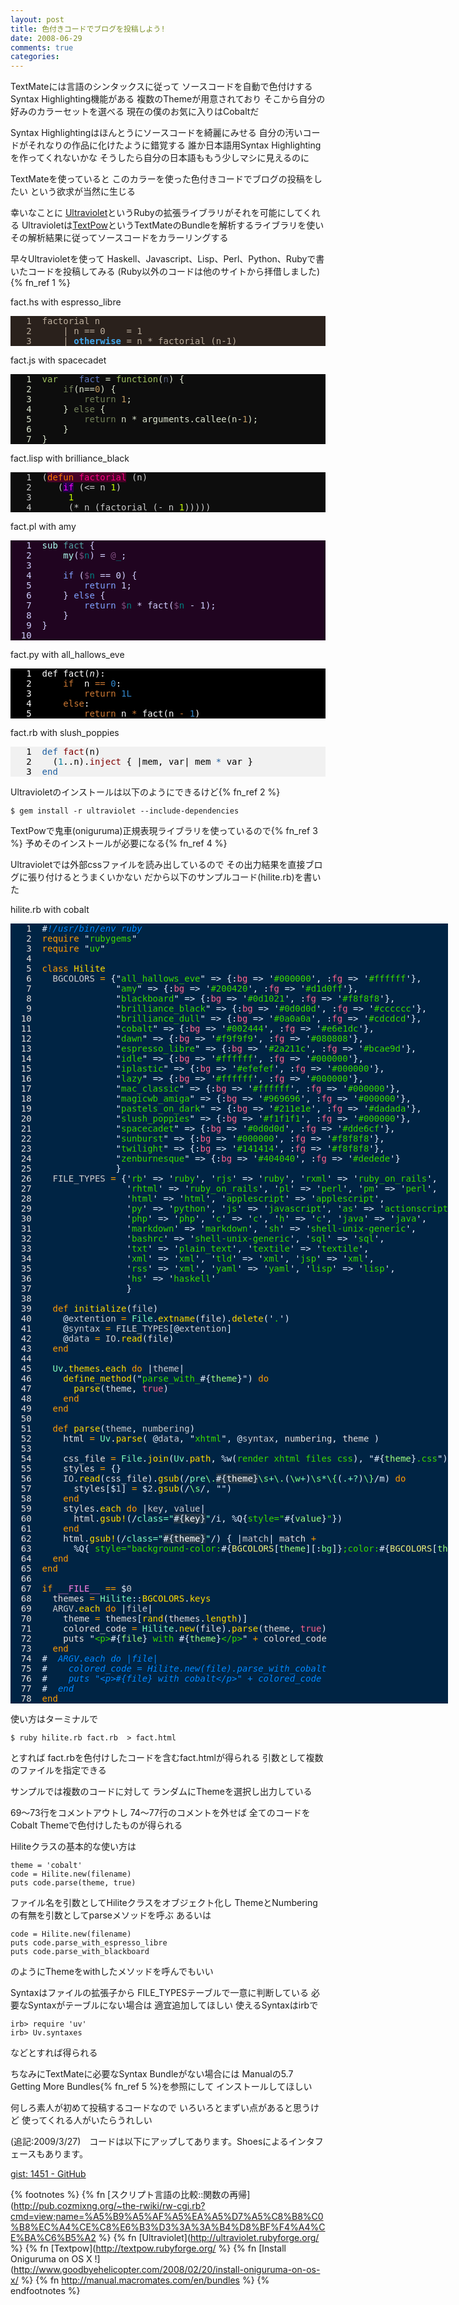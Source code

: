 ```yaml
---
layout: post
title: 色付きコードでブログを投稿しよう!
date: 2008-06-29
comments: true
categories:
---
```



TextMateには言語のシンタックスに従って
ソースコードを自動で色付けするSyntax Highlighting機能がある
複数のThemeが用意されており
そこから自分の好みのカラーセットを選べる
現在の僕のお気に入りはCobaltだ

Syntax Highlightingはほんとうにソースコードを綺麗にみせる
自分の汚いコードがそれなりの作品に化けたように錯覚する
誰か日本語用Syntax Highlightingを作ってくれないかな
そうしたら自分の日本語ももう少しマシに見えるのに

TextMateを使っていると
このカラーを使った色付きコードでブログの投稿をしたい
という欲求が当然に生じる

幸いなことに
[Ultraviolet](http://ultraviolet.rubyforge.org/)というRubyの拡張ライブラリがそれを可能にしてくれる
Ultravioletは[TextPow](http://textpow.rubyforge.org/)というTextMateのBundleを解析するライブラリを使い
その解析結果に従ってソースコードをカラーリングする

早々Ultravioletを使って
Haskell、Javascript、Lisp、Perl、Python、Rubyで書いたコードを投稿してみる
(Ruby以外のコードは他のサイトから拝借しました){% fn_ref 1 %}

<p>fact.hs with espresso_libre</p><pre class="espresso_libre" style="background-color:#2a211c;color:#bcae9d"><span class="line-numbers">   1 </span> factorial n
<span class="line-numbers">   2 </span>     | n == 0    = 1
<span class="line-numbers">   3 </span>     | <span style="font-weight:bold;color:#43A8ED;">otherwise</span> = n * factorial (n-1)
</pre>
<p>fact.js with spacecadet</p><pre class="spacecadet" style="background-color:#0d0d0d;color:#dde6cf"><span class="line-numbers">   1 </span> <span style="color:#9EBF60;">var</span>	<span style="color:#6078BF;">fact</span> = <span style="color:#9EBF60;">function</span>(<span style="color:#596380;">n</span>) {
<span class="line-numbers">   2 </span> 	<span style="color:#728059;">if</span>(n==<span style="color:#BF9960;">0</span>) {
<span class="line-numbers">   3 </span> 		<span style="color:#728059;">return</span> <span style="color:#BF9960;">1</span>;
<span class="line-numbers">   4 </span> 	} <span style="color:#728059;">else</span> {
<span class="line-numbers">   5 </span> 		<span style="color:#728059;">return</span> n * arguments.<span style="">callee</span>(n-<span style="color:#BF9960;">1</span>);
<span class="line-numbers">   6 </span> 	}
<span class="line-numbers">   7 </span> }
</pre>
<p>fact.lisp with brilliance_black</p><pre class="brilliance_black" style="background-color:#0d0d0d;color:#cccccc"><span class="line-numbers">   1 </span> (<span style="background-color:#480227;color:#800043;"><span style="color:#FF7900;">defun</span> <span style="color:#FF0086;">factorial</span></span> (n)
<span class="line-numbers">   2 </span>    (<span style="background-color:#230248;color:#F800FF;">if</span> (&lt;= n <span style="color:#C6FF00;">1</span>)
<span class="line-numbers">   3 </span>      <span style="color:#C6FF00;">1</span>
<span class="line-numbers">   4 </span>      (* n (factorial (- n <span style="color:#C6FF00;">1</span>)))))
</pre>
<p>fact.pl with amy</p><pre class="amy" style="background-color:#200420;color:#d1d0ff"><span class="line-numbers">   1 </span> <span style="color:#B0FFF0;">sub</span> <span style="color:#50A0A0;">fact</span> {
<span class="line-numbers">   2 </span> 	<span style="color:#B0FFF0;">my</span>(<span style="color:#008080;"><span style="color:#805080;">$</span>n</span>) = <span style="color:#008080;"><span style="color:#805080;">@</span>_</span>;
<span class="line-numbers">   3 </span> 	
<span class="line-numbers">   4 </span> 	<span style="color:#80A0FF;">if</span> (<span style="color:#008080;"><span style="color:#805080;">$</span>n</span> == 0) {
<span class="line-numbers">   5 </span> 		<span style="color:#80A0FF;">return</span> 1;
<span class="line-numbers">   6 </span> 	} <span style="color:#80A0FF;">else</span> {
<span class="line-numbers">   7 </span> 		<span style="color:#80A0FF;">return</span> <span style="color:#008080;"><span style="color:#805080;">$</span>n</span> * fact(<span style="color:#008080;"><span style="color:#805080;">$</span>n</span> - 1);
<span class="line-numbers">   8 </span> 	}
<span class="line-numbers">   9 </span> }
<span class="line-numbers">  10 </span> 
</pre>
<p>fact.py with all_hallows_eve</p><pre class="all_hallows_eve" style="background-color:#000000;color:#ffffff"><span class="line-numbers">   1 </span> <span style="background-color:#000000;color:#FFFFFF;"><span style="background-color:#000000;color:#FFFFFF;">def</span> <span style="">fact</span><span style="background-color:#000000;color:#FFFFFF;">(</span><span style="background-color:#000000;color:#FFFFFF;"><span style="font-style:italic;">n</span></span><span style="background-color:#000000;color:#FFFFFF;">)</span><span style="background-color:#000000;color:#FFFFFF;">:</span></span>
<span class="line-numbers">   2 </span> 	<span style="color:#CC7833;">if</span>	n <span style="color:#CC7833;">==</span> <span style="color:#3387CC;">0</span>:
<span class="line-numbers">   3 </span> 		<span style="color:#CC7833;">return</span> <span style="color:#3387CC;">1L</span>
<span class="line-numbers">   4 </span> 	<span style="color:#CC7833;">else</span>:
<span class="line-numbers">   5 </span> 		<span style="color:#CC7833;">return</span> n <span style="color:#CC7833;">*</span> <span style="background-color:#000000;color:#FFFFFF;">fact<span style="background-color:#000000;color:#FFFFFF;">(</span><span style="background-color:#000000;color:#FFFFFF;">n <span style="color:#CC7833;">-</span> <span style="color:#3387CC;">1</span></span><span style="background-color:#000000;color:#FFFFFF;">)</span></span>
</pre>
<p>fact.rb with slush_poppies</p><pre class="slush_poppies" style="background-color:#f1f1f1;color:#000000"><span class="line-numbers">   1 </span> <span style="color:#2060A0;">def</span> <span style="color:#800000;">fact</span>(<span style="">n</span>)
<span class="line-numbers">   2 </span>   (<span style="color:#0080A0;">1</span>..n).<span style="color:#800000;">inject</span> { |<span style="">mem</span>, <span style="">var</span>| mem <span style="color:#2060A0;">*</span> var }
<span class="line-numbers">   3 </span> <span style="color:#2060A0;">end</span>
</pre>

Ultravioletのインストールは以下のようにできるけど{% fn_ref 2 %}

    $ gem install -r ultraviolet --include-dependencies

TextPowで鬼車(oniguruma)正規表現ライブラリを使っているので{% fn_ref 3 %}
予めそのインストールが必要になる{% fn_ref 4 %}

Ultravioletでは外部cssファイルを読み出しているので
その出力結果を直接ブログに張り付けるとうまくいかない
だから以下のサンプルコード(hilite.rb)を書いた

<p>hilite.rb with cobalt</p><pre class="cobalt" style="width:700px;background-color:#002444;color:#e6e1dc"><span class="line-numbers">   1 </span> <span style="color:#0088FF;font-style:italic;"><span style="color:#E1EFFF;">#</span>!/usr/bin/env ruby</span>
<span class="line-numbers">   2 </span> <span style="color:#FF9D00;">require</span> <span style="color:#3AD900;"><span style="color:#E1EFFF;">&quot;</span>rubygems<span style="color:#E1EFFF;">&quot;</span></span>
<span class="line-numbers">   3 </span> <span style="color:#FF9D00;">require</span> <span style="color:#3AD900;"><span style="color:#E1EFFF;">&quot;</span>uv<span style="color:#E1EFFF;">&quot;</span></span>
<span class="line-numbers">   4 </span> 
<span class="line-numbers">   5 </span> <span style="color:#FF9D00;">class</span> <span style="color:#FFDD00;">Hilite</span>
<span class="line-numbers">   6 </span>   <span style="color:#CCCCCC;">BGCOLORS</span> <span style="color:#FF9D00;">=</span> <span style="color:#E1EFFF;">{</span><span style="color:#3AD900;"><span style="color:#E1EFFF;">&quot;</span>all_hallows_eve<span style="color:#E1EFFF;">&quot;</span></span> <span style="color:#E1EFFF;">=&gt;</span> <span style="color:#E1EFFF;">{</span><span style="color:#FF628C;"><span style="color:#E1EFFF;">:</span>bg</span> <span style="color:#E1EFFF;">=&gt;</span> <span style="color:#3AD900;"><span style="color:#E1EFFF;">'</span>#000000<span style="color:#E1EFFF;">'</span></span><span style="color:#E1EFFF;">,</span> <span style="color:#FF628C;"><span style="color:#E1EFFF;">:</span>fg</span> <span style="color:#E1EFFF;">=&gt;</span> <span style="color:#3AD900;"><span style="color:#E1EFFF;">'</span>#ffffff<span style="color:#E1EFFF;">'</span></span><span style="color:#E1EFFF;">}</span><span style="color:#E1EFFF;">,</span>
<span class="line-numbers">   7 </span>               <span style="color:#3AD900;"><span style="color:#E1EFFF;">&quot;</span>amy<span style="color:#E1EFFF;">&quot;</span></span> <span style="color:#E1EFFF;">=&gt;</span> <span style="color:#E1EFFF;">{</span><span style="color:#FF628C;"><span style="color:#E1EFFF;">:</span>bg</span> <span style="color:#E1EFFF;">=&gt;</span> <span style="color:#3AD900;"><span style="color:#E1EFFF;">'</span>#200420<span style="color:#E1EFFF;">'</span></span><span style="color:#E1EFFF;">,</span> <span style="color:#FF628C;"><span style="color:#E1EFFF;">:</span>fg</span> <span style="color:#E1EFFF;">=&gt;</span> <span style="color:#3AD900;"><span style="color:#E1EFFF;">'</span>#d1d0ff<span style="color:#E1EFFF;">'</span></span><span style="color:#E1EFFF;">}</span><span style="color:#E1EFFF;">,</span>
<span class="line-numbers">   8 </span>               <span style="color:#3AD900;"><span style="color:#E1EFFF;">&quot;</span>blackboard<span style="color:#E1EFFF;">&quot;</span></span> <span style="color:#E1EFFF;">=&gt;</span> <span style="color:#E1EFFF;">{</span><span style="color:#FF628C;"><span style="color:#E1EFFF;">:</span>bg</span> <span style="color:#E1EFFF;">=&gt;</span> <span style="color:#3AD900;"><span style="color:#E1EFFF;">'</span>#0d1021<span style="color:#E1EFFF;">'</span></span><span style="color:#E1EFFF;">,</span> <span style="color:#FF628C;"><span style="color:#E1EFFF;">:</span>fg</span> <span style="color:#E1EFFF;">=&gt;</span> <span style="color:#3AD900;"><span style="color:#E1EFFF;">'</span>#f8f8f8<span style="color:#E1EFFF;">'</span></span><span style="color:#E1EFFF;">}</span><span style="color:#E1EFFF;">,</span>
<span class="line-numbers">   9 </span>               <span style="color:#3AD900;"><span style="color:#E1EFFF;">&quot;</span>brilliance_black<span style="color:#E1EFFF;">&quot;</span></span> <span style="color:#E1EFFF;">=&gt;</span> <span style="color:#E1EFFF;">{</span><span style="color:#FF628C;"><span style="color:#E1EFFF;">:</span>bg</span> <span style="color:#E1EFFF;">=&gt;</span> <span style="color:#3AD900;"><span style="color:#E1EFFF;">'</span>#0d0d0d<span style="color:#E1EFFF;">'</span></span><span style="color:#E1EFFF;">,</span> <span style="color:#FF628C;"><span style="color:#E1EFFF;">:</span>fg</span> <span style="color:#E1EFFF;">=&gt;</span> <span style="color:#3AD900;"><span style="color:#E1EFFF;">'</span>#cccccc<span style="color:#E1EFFF;">'</span></span><span style="color:#E1EFFF;">}</span><span style="color:#E1EFFF;">,</span>
<span class="line-numbers">  10 </span>               <span style="color:#3AD900;"><span style="color:#E1EFFF;">&quot;</span>brilliance_dull<span style="color:#E1EFFF;">&quot;</span></span> <span style="color:#E1EFFF;">=&gt;</span> <span style="color:#E1EFFF;">{</span><span style="color:#FF628C;"><span style="color:#E1EFFF;">:</span>bg</span> <span style="color:#E1EFFF;">=&gt;</span> <span style="color:#3AD900;"><span style="color:#E1EFFF;">'</span>#0a0a0a<span style="color:#E1EFFF;">'</span></span><span style="color:#E1EFFF;">,</span> <span style="color:#FF628C;"><span style="color:#E1EFFF;">:</span>fg</span> <span style="color:#E1EFFF;">=&gt;</span> <span style="color:#3AD900;"><span style="color:#E1EFFF;">'</span>#cdcdcd<span style="color:#E1EFFF;">'</span></span><span style="color:#E1EFFF;">}</span><span style="color:#E1EFFF;">,</span>
<span class="line-numbers">  11 </span>               <span style="color:#3AD900;"><span style="color:#E1EFFF;">&quot;</span>cobalt<span style="color:#E1EFFF;">&quot;</span></span> <span style="color:#E1EFFF;">=&gt;</span> <span style="color:#E1EFFF;">{</span><span style="color:#FF628C;"><span style="color:#E1EFFF;">:</span>bg</span> <span style="color:#E1EFFF;">=&gt;</span> <span style="color:#3AD900;"><span style="color:#E1EFFF;">'</span>#002444<span style="color:#E1EFFF;">'</span></span><span style="color:#E1EFFF;">,</span> <span style="color:#FF628C;"><span style="color:#E1EFFF;">:</span>fg</span> <span style="color:#E1EFFF;">=&gt;</span> <span style="color:#3AD900;"><span style="color:#E1EFFF;">'</span>#e6e1dc<span style="color:#E1EFFF;">'</span></span><span style="color:#E1EFFF;">}</span><span style="color:#E1EFFF;">,</span>
<span class="line-numbers">  12 </span>               <span style="color:#3AD900;"><span style="color:#E1EFFF;">&quot;</span>dawn<span style="color:#E1EFFF;">&quot;</span></span> <span style="color:#E1EFFF;">=&gt;</span> <span style="color:#E1EFFF;">{</span><span style="color:#FF628C;"><span style="color:#E1EFFF;">:</span>bg</span> <span style="color:#E1EFFF;">=&gt;</span> <span style="color:#3AD900;"><span style="color:#E1EFFF;">'</span>#f9f9f9<span style="color:#E1EFFF;">'</span></span><span style="color:#E1EFFF;">,</span> <span style="color:#FF628C;"><span style="color:#E1EFFF;">:</span>fg</span> <span style="color:#E1EFFF;">=&gt;</span> <span style="color:#3AD900;"><span style="color:#E1EFFF;">'</span>#080808<span style="color:#E1EFFF;">'</span></span><span style="color:#E1EFFF;">}</span><span style="color:#E1EFFF;">,</span>
<span class="line-numbers">  13 </span>               <span style="color:#3AD900;"><span style="color:#E1EFFF;">&quot;</span>espresso_libre<span style="color:#E1EFFF;">&quot;</span></span> <span style="color:#E1EFFF;">=&gt;</span> <span style="color:#E1EFFF;">{</span><span style="color:#FF628C;"><span style="color:#E1EFFF;">:</span>bg</span> <span style="color:#E1EFFF;">=&gt;</span> <span style="color:#3AD900;"><span style="color:#E1EFFF;">'</span>#2a211c<span style="color:#E1EFFF;">'</span></span><span style="color:#E1EFFF;">,</span> <span style="color:#FF628C;"><span style="color:#E1EFFF;">:</span>fg</span> <span style="color:#E1EFFF;">=&gt;</span> <span style="color:#3AD900;"><span style="color:#E1EFFF;">'</span>#bcae9d<span style="color:#E1EFFF;">'</span></span><span style="color:#E1EFFF;">}</span><span style="color:#E1EFFF;">,</span>
<span class="line-numbers">  14 </span>               <span style="color:#3AD900;"><span style="color:#E1EFFF;">&quot;</span>idle<span style="color:#E1EFFF;">&quot;</span></span> <span style="color:#E1EFFF;">=&gt;</span> <span style="color:#E1EFFF;">{</span><span style="color:#FF628C;"><span style="color:#E1EFFF;">:</span>bg</span> <span style="color:#E1EFFF;">=&gt;</span> <span style="color:#3AD900;"><span style="color:#E1EFFF;">'</span>#ffffff<span style="color:#E1EFFF;">'</span></span><span style="color:#E1EFFF;">,</span> <span style="color:#FF628C;"><span style="color:#E1EFFF;">:</span>fg</span> <span style="color:#E1EFFF;">=&gt;</span> <span style="color:#3AD900;"><span style="color:#E1EFFF;">'</span>#000000<span style="color:#E1EFFF;">'</span></span><span style="color:#E1EFFF;">}</span><span style="color:#E1EFFF;">,</span>
<span class="line-numbers">  15 </span>               <span style="color:#3AD900;"><span style="color:#E1EFFF;">&quot;</span>iplastic<span style="color:#E1EFFF;">&quot;</span></span> <span style="color:#E1EFFF;">=&gt;</span> <span style="color:#E1EFFF;">{</span><span style="color:#FF628C;"><span style="color:#E1EFFF;">:</span>bg</span> <span style="color:#E1EFFF;">=&gt;</span> <span style="color:#3AD900;"><span style="color:#E1EFFF;">'</span>#efefef<span style="color:#E1EFFF;">'</span></span><span style="color:#E1EFFF;">,</span> <span style="color:#FF628C;"><span style="color:#E1EFFF;">:</span>fg</span> <span style="color:#E1EFFF;">=&gt;</span> <span style="color:#3AD900;"><span style="color:#E1EFFF;">'</span>#000000<span style="color:#E1EFFF;">'</span></span><span style="color:#E1EFFF;">}</span><span style="color:#E1EFFF;">,</span>
<span class="line-numbers">  16 </span>               <span style="color:#3AD900;"><span style="color:#E1EFFF;">&quot;</span>lazy<span style="color:#E1EFFF;">&quot;</span></span> <span style="color:#E1EFFF;">=&gt;</span> <span style="color:#E1EFFF;">{</span><span style="color:#FF628C;"><span style="color:#E1EFFF;">:</span>bg</span> <span style="color:#E1EFFF;">=&gt;</span> <span style="color:#3AD900;"><span style="color:#E1EFFF;">'</span>#ffffff<span style="color:#E1EFFF;">'</span></span><span style="color:#E1EFFF;">,</span> <span style="color:#FF628C;"><span style="color:#E1EFFF;">:</span>fg</span> <span style="color:#E1EFFF;">=&gt;</span> <span style="color:#3AD900;"><span style="color:#E1EFFF;">'</span>#000000<span style="color:#E1EFFF;">'</span></span><span style="color:#E1EFFF;">}</span><span style="color:#E1EFFF;">,</span>
<span class="line-numbers">  17 </span>               <span style="color:#3AD900;"><span style="color:#E1EFFF;">&quot;</span>mac_classic<span style="color:#E1EFFF;">&quot;</span></span> <span style="color:#E1EFFF;">=&gt;</span> <span style="color:#E1EFFF;">{</span><span style="color:#FF628C;"><span style="color:#E1EFFF;">:</span>bg</span> <span style="color:#E1EFFF;">=&gt;</span> <span style="color:#3AD900;"><span style="color:#E1EFFF;">'</span>#ffffff<span style="color:#E1EFFF;">'</span></span><span style="color:#E1EFFF;">,</span> <span style="color:#FF628C;"><span style="color:#E1EFFF;">:</span>fg</span> <span style="color:#E1EFFF;">=&gt;</span> <span style="color:#3AD900;"><span style="color:#E1EFFF;">'</span>#000000<span style="color:#E1EFFF;">'</span></span><span style="color:#E1EFFF;">}</span><span style="color:#E1EFFF;">,</span>
<span class="line-numbers">  18 </span>               <span style="color:#3AD900;"><span style="color:#E1EFFF;">&quot;</span>magicwb_amiga<span style="color:#E1EFFF;">&quot;</span></span> <span style="color:#E1EFFF;">=&gt;</span> <span style="color:#E1EFFF;">{</span><span style="color:#FF628C;"><span style="color:#E1EFFF;">:</span>bg</span> <span style="color:#E1EFFF;">=&gt;</span> <span style="color:#3AD900;"><span style="color:#E1EFFF;">'</span>#969696<span style="color:#E1EFFF;">'</span></span><span style="color:#E1EFFF;">,</span> <span style="color:#FF628C;"><span style="color:#E1EFFF;">:</span>fg</span> <span style="color:#E1EFFF;">=&gt;</span> <span style="color:#3AD900;"><span style="color:#E1EFFF;">'</span>#000000<span style="color:#E1EFFF;">'</span></span><span style="color:#E1EFFF;">}</span><span style="color:#E1EFFF;">,</span>
<span class="line-numbers">  19 </span>               <span style="color:#3AD900;"><span style="color:#E1EFFF;">&quot;</span>pastels_on_dark<span style="color:#E1EFFF;">&quot;</span></span> <span style="color:#E1EFFF;">=&gt;</span> <span style="color:#E1EFFF;">{</span><span style="color:#FF628C;"><span style="color:#E1EFFF;">:</span>bg</span> <span style="color:#E1EFFF;">=&gt;</span> <span style="color:#3AD900;"><span style="color:#E1EFFF;">'</span>#211e1e<span style="color:#E1EFFF;">'</span></span><span style="color:#E1EFFF;">,</span> <span style="color:#FF628C;"><span style="color:#E1EFFF;">:</span>fg</span> <span style="color:#E1EFFF;">=&gt;</span> <span style="color:#3AD900;"><span style="color:#E1EFFF;">'</span>#dadada<span style="color:#E1EFFF;">'</span></span><span style="color:#E1EFFF;">}</span><span style="color:#E1EFFF;">,</span>
<span class="line-numbers">  20 </span>               <span style="color:#3AD900;"><span style="color:#E1EFFF;">&quot;</span>slush_poppies<span style="color:#E1EFFF;">&quot;</span></span> <span style="color:#E1EFFF;">=&gt;</span> <span style="color:#E1EFFF;">{</span><span style="color:#FF628C;"><span style="color:#E1EFFF;">:</span>bg</span> <span style="color:#E1EFFF;">=&gt;</span> <span style="color:#3AD900;"><span style="color:#E1EFFF;">'</span>#f1f1f1<span style="color:#E1EFFF;">'</span></span><span style="color:#E1EFFF;">,</span> <span style="color:#FF628C;"><span style="color:#E1EFFF;">:</span>fg</span> <span style="color:#E1EFFF;">=&gt;</span> <span style="color:#3AD900;"><span style="color:#E1EFFF;">'</span>#000000<span style="color:#E1EFFF;">'</span></span><span style="color:#E1EFFF;">}</span><span style="color:#E1EFFF;">,</span>
<span class="line-numbers">  21 </span>               <span style="color:#3AD900;"><span style="color:#E1EFFF;">&quot;</span>spacecadet<span style="color:#E1EFFF;">&quot;</span></span> <span style="color:#E1EFFF;">=&gt;</span> <span style="color:#E1EFFF;">{</span><span style="color:#FF628C;"><span style="color:#E1EFFF;">:</span>bg</span> <span style="color:#E1EFFF;">=&gt;</span> <span style="color:#3AD900;"><span style="color:#E1EFFF;">'</span>#0d0d0d<span style="color:#E1EFFF;">'</span></span><span style="color:#E1EFFF;">,</span> <span style="color:#FF628C;"><span style="color:#E1EFFF;">:</span>fg</span> <span style="color:#E1EFFF;">=&gt;</span> <span style="color:#3AD900;"><span style="color:#E1EFFF;">'</span>#dde6cf<span style="color:#E1EFFF;">'</span></span><span style="color:#E1EFFF;">}</span><span style="color:#E1EFFF;">,</span>
<span class="line-numbers">  22 </span>               <span style="color:#3AD900;"><span style="color:#E1EFFF;">&quot;</span>sunburst<span style="color:#E1EFFF;">&quot;</span></span> <span style="color:#E1EFFF;">=&gt;</span> <span style="color:#E1EFFF;">{</span><span style="color:#FF628C;"><span style="color:#E1EFFF;">:</span>bg</span> <span style="color:#E1EFFF;">=&gt;</span> <span style="color:#3AD900;"><span style="color:#E1EFFF;">'</span>#000000<span style="color:#E1EFFF;">'</span></span><span style="color:#E1EFFF;">,</span> <span style="color:#FF628C;"><span style="color:#E1EFFF;">:</span>fg</span> <span style="color:#E1EFFF;">=&gt;</span> <span style="color:#3AD900;"><span style="color:#E1EFFF;">'</span>#f8f8f8<span style="color:#E1EFFF;">'</span></span><span style="color:#E1EFFF;">}</span><span style="color:#E1EFFF;">,</span>
<span class="line-numbers">  23 </span>               <span style="color:#3AD900;"><span style="color:#E1EFFF;">&quot;</span>twilight<span style="color:#E1EFFF;">&quot;</span></span> <span style="color:#E1EFFF;">=&gt;</span> <span style="color:#E1EFFF;">{</span><span style="color:#FF628C;"><span style="color:#E1EFFF;">:</span>bg</span> <span style="color:#E1EFFF;">=&gt;</span> <span style="color:#3AD900;"><span style="color:#E1EFFF;">'</span>#141414<span style="color:#E1EFFF;">'</span></span><span style="color:#E1EFFF;">,</span> <span style="color:#FF628C;"><span style="color:#E1EFFF;">:</span>fg</span> <span style="color:#E1EFFF;">=&gt;</span> <span style="color:#3AD900;"><span style="color:#E1EFFF;">'</span>#f8f8f8<span style="color:#E1EFFF;">'</span></span><span style="color:#E1EFFF;">}</span><span style="color:#E1EFFF;">,</span>
<span class="line-numbers">  24 </span>               <span style="color:#3AD900;"><span style="color:#E1EFFF;">&quot;</span>zenburnesque<span style="color:#E1EFFF;">&quot;</span></span> <span style="color:#E1EFFF;">=&gt;</span> <span style="color:#E1EFFF;">{</span><span style="color:#FF628C;"><span style="color:#E1EFFF;">:</span>bg</span> <span style="color:#E1EFFF;">=&gt;</span> <span style="color:#3AD900;"><span style="color:#E1EFFF;">'</span>#404040<span style="color:#E1EFFF;">'</span></span><span style="color:#E1EFFF;">,</span> <span style="color:#FF628C;"><span style="color:#E1EFFF;">:</span>fg</span> <span style="color:#E1EFFF;">=&gt;</span> <span style="color:#3AD900;"><span style="color:#E1EFFF;">'</span>#dedede<span style="color:#E1EFFF;">'</span></span><span style="color:#E1EFFF;">}</span>
<span class="line-numbers">  25 </span>               <span style="color:#E1EFFF;">}</span>
<span class="line-numbers">  26 </span>   <span style="color:#CCCCCC;">FILE_TYPES</span> <span style="color:#FF9D00;">=</span> <span style="color:#E1EFFF;">{</span><span style="color:#3AD900;"><span style="color:#E1EFFF;">'</span>rb<span style="color:#E1EFFF;">'</span></span> <span style="color:#E1EFFF;">=&gt;</span> <span style="color:#3AD900;"><span style="color:#E1EFFF;">'</span>ruby<span style="color:#E1EFFF;">'</span></span><span style="color:#E1EFFF;">,</span> <span style="color:#3AD900;"><span style="color:#E1EFFF;">'</span>rjs<span style="color:#E1EFFF;">'</span></span> <span style="color:#E1EFFF;">=&gt;</span> <span style="color:#3AD900;"><span style="color:#E1EFFF;">'</span>ruby<span style="color:#E1EFFF;">'</span></span><span style="color:#E1EFFF;">,</span> <span style="color:#3AD900;"><span style="color:#E1EFFF;">'</span>rxml<span style="color:#E1EFFF;">'</span></span> <span style="color:#E1EFFF;">=&gt;</span> <span style="color:#3AD900;"><span style="color:#E1EFFF;">'</span>ruby_on_rails<span style="color:#E1EFFF;">'</span></span><span style="color:#E1EFFF;">,</span>
<span class="line-numbers">  27 </span>                 <span style="color:#3AD900;"><span style="color:#E1EFFF;">'</span>rhtml<span style="color:#E1EFFF;">'</span></span> <span style="color:#E1EFFF;">=&gt;</span> <span style="color:#3AD900;"><span style="color:#E1EFFF;">'</span>ruby_on_rails<span style="color:#E1EFFF;">'</span></span><span style="color:#E1EFFF;">,</span> <span style="color:#3AD900;"><span style="color:#E1EFFF;">'</span>pl<span style="color:#E1EFFF;">'</span></span> <span style="color:#E1EFFF;">=&gt;</span> <span style="color:#3AD900;"><span style="color:#E1EFFF;">'</span>perl<span style="color:#E1EFFF;">'</span></span><span style="color:#E1EFFF;">,</span> <span style="color:#3AD900;"><span style="color:#E1EFFF;">'</span>pm<span style="color:#E1EFFF;">'</span></span> <span style="color:#E1EFFF;">=&gt;</span> <span style="color:#3AD900;"><span style="color:#E1EFFF;">'</span>perl<span style="color:#E1EFFF;">'</span></span><span style="color:#E1EFFF;">,</span>
<span class="line-numbers">  28 </span>                 <span style="color:#3AD900;"><span style="color:#E1EFFF;">'</span>html<span style="color:#E1EFFF;">'</span></span> <span style="color:#E1EFFF;">=&gt;</span> <span style="color:#3AD900;"><span style="color:#E1EFFF;">'</span>html<span style="color:#E1EFFF;">'</span></span><span style="color:#E1EFFF;">,</span> <span style="color:#3AD900;"><span style="color:#E1EFFF;">'</span>applescript<span style="color:#E1EFFF;">'</span></span> <span style="color:#E1EFFF;">=&gt;</span> <span style="color:#3AD900;"><span style="color:#E1EFFF;">'</span>applescript<span style="color:#E1EFFF;">'</span></span><span style="color:#E1EFFF;">,</span>
<span class="line-numbers">  29 </span>                 <span style="color:#3AD900;"><span style="color:#E1EFFF;">'</span>py<span style="color:#E1EFFF;">'</span></span> <span style="color:#E1EFFF;">=&gt;</span> <span style="color:#3AD900;"><span style="color:#E1EFFF;">'</span>python<span style="color:#E1EFFF;">'</span></span><span style="color:#E1EFFF;">,</span> <span style="color:#3AD900;"><span style="color:#E1EFFF;">'</span>js<span style="color:#E1EFFF;">'</span></span> <span style="color:#E1EFFF;">=&gt;</span> <span style="color:#3AD900;"><span style="color:#E1EFFF;">'</span>javascript<span style="color:#E1EFFF;">'</span></span><span style="color:#E1EFFF;">,</span> <span style="color:#3AD900;"><span style="color:#E1EFFF;">'</span>as<span style="color:#E1EFFF;">'</span></span> <span style="color:#E1EFFF;">=&gt;</span> <span style="color:#3AD900;"><span style="color:#E1EFFF;">'</span>actionscript<span style="color:#E1EFFF;">'</span></span><span style="color:#E1EFFF;">,</span>
<span class="line-numbers">  30 </span>                 <span style="color:#3AD900;"><span style="color:#E1EFFF;">'</span>php<span style="color:#E1EFFF;">'</span></span> <span style="color:#E1EFFF;">=&gt;</span> <span style="color:#3AD900;"><span style="color:#E1EFFF;">'</span>php<span style="color:#E1EFFF;">'</span></span><span style="color:#E1EFFF;">,</span> <span style="color:#3AD900;"><span style="color:#E1EFFF;">'</span>c<span style="color:#E1EFFF;">'</span></span> <span style="color:#E1EFFF;">=&gt;</span> <span style="color:#3AD900;"><span style="color:#E1EFFF;">'</span>c<span style="color:#E1EFFF;">'</span></span><span style="color:#E1EFFF;">,</span> <span style="color:#3AD900;"><span style="color:#E1EFFF;">'</span>h<span style="color:#E1EFFF;">'</span></span> <span style="color:#E1EFFF;">=&gt;</span> <span style="color:#3AD900;"><span style="color:#E1EFFF;">'</span>c<span style="color:#E1EFFF;">'</span></span><span style="color:#E1EFFF;">,</span> <span style="color:#3AD900;"><span style="color:#E1EFFF;">'</span>java<span style="color:#E1EFFF;">'</span></span> <span style="color:#E1EFFF;">=&gt;</span> <span style="color:#3AD900;"><span style="color:#E1EFFF;">'</span>java<span style="color:#E1EFFF;">'</span></span><span style="color:#E1EFFF;">,</span>
<span class="line-numbers">  31 </span>                 <span style="color:#3AD900;"><span style="color:#E1EFFF;">'</span>markdown<span style="color:#E1EFFF;">'</span></span> <span style="color:#E1EFFF;">=&gt;</span> <span style="color:#3AD900;"><span style="color:#E1EFFF;">'</span>markdown<span style="color:#E1EFFF;">'</span></span><span style="color:#E1EFFF;">,</span> <span style="color:#3AD900;"><span style="color:#E1EFFF;">'</span>sh<span style="color:#E1EFFF;">'</span></span> <span style="color:#E1EFFF;">=&gt;</span> <span style="color:#3AD900;"><span style="color:#E1EFFF;">'</span>shell-unix-generic<span style="color:#E1EFFF;">'</span></span><span style="color:#E1EFFF;">,</span>
<span class="line-numbers">  32 </span>                 <span style="color:#3AD900;"><span style="color:#E1EFFF;">'</span>bashrc<span style="color:#E1EFFF;">'</span></span> <span style="color:#E1EFFF;">=&gt;</span> <span style="color:#3AD900;"><span style="color:#E1EFFF;">'</span>shell-unix-generic<span style="color:#E1EFFF;">'</span></span><span style="color:#E1EFFF;">,</span> <span style="color:#3AD900;"><span style="color:#E1EFFF;">'</span>sql<span style="color:#E1EFFF;">'</span></span> <span style="color:#E1EFFF;">=&gt;</span> <span style="color:#3AD900;"><span style="color:#E1EFFF;">'</span>sql<span style="color:#E1EFFF;">'</span></span><span style="color:#E1EFFF;">,</span>
<span class="line-numbers">  33 </span>                 <span style="color:#3AD900;"><span style="color:#E1EFFF;">'</span>txt<span style="color:#E1EFFF;">'</span></span> <span style="color:#E1EFFF;">=&gt;</span> <span style="color:#3AD900;"><span style="color:#E1EFFF;">'</span>plain_text<span style="color:#E1EFFF;">'</span></span><span style="color:#E1EFFF;">,</span> <span style="color:#3AD900;"><span style="color:#E1EFFF;">'</span>textile<span style="color:#E1EFFF;">'</span></span> <span style="color:#E1EFFF;">=&gt;</span> <span style="color:#3AD900;"><span style="color:#E1EFFF;">'</span>textile<span style="color:#E1EFFF;">'</span></span><span style="color:#E1EFFF;">,</span>
<span class="line-numbers">  34 </span>                 <span style="color:#3AD900;"><span style="color:#E1EFFF;">'</span>xml<span style="color:#E1EFFF;">'</span></span> <span style="color:#E1EFFF;">=&gt;</span> <span style="color:#3AD900;"><span style="color:#E1EFFF;">'</span>xml<span style="color:#E1EFFF;">'</span></span><span style="color:#E1EFFF;">,</span> <span style="color:#3AD900;"><span style="color:#E1EFFF;">'</span>tld<span style="color:#E1EFFF;">'</span></span> <span style="color:#E1EFFF;">=&gt;</span> <span style="color:#3AD900;"><span style="color:#E1EFFF;">'</span>xml<span style="color:#E1EFFF;">'</span></span><span style="color:#E1EFFF;">,</span> <span style="color:#3AD900;"><span style="color:#E1EFFF;">'</span>jsp<span style="color:#E1EFFF;">'</span></span> <span style="color:#E1EFFF;">=&gt;</span> <span style="color:#3AD900;"><span style="color:#E1EFFF;">'</span>xml<span style="color:#E1EFFF;">'</span></span><span style="color:#E1EFFF;">,</span>
<span class="line-numbers">  35 </span>                 <span style="color:#3AD900;"><span style="color:#E1EFFF;">'</span>rss<span style="color:#E1EFFF;">'</span></span> <span style="color:#E1EFFF;">=&gt;</span> <span style="color:#3AD900;"><span style="color:#E1EFFF;">'</span>xml<span style="color:#E1EFFF;">'</span></span><span style="color:#E1EFFF;">,</span> <span style="color:#3AD900;"><span style="color:#E1EFFF;">'</span>yaml<span style="color:#E1EFFF;">'</span></span> <span style="color:#E1EFFF;">=&gt;</span> <span style="color:#3AD900;"><span style="color:#E1EFFF;">'</span>yaml<span style="color:#E1EFFF;">'</span></span><span style="color:#E1EFFF;">,</span> <span style="color:#3AD900;"><span style="color:#E1EFFF;">'</span>lisp<span style="color:#E1EFFF;">'</span></span> <span style="color:#E1EFFF;">=&gt;</span> <span style="color:#3AD900;"><span style="color:#E1EFFF;">'</span>lisp<span style="color:#E1EFFF;">'</span></span><span style="color:#E1EFFF;">,</span>
<span class="line-numbers">  36 </span>                 <span style="color:#3AD900;"><span style="color:#E1EFFF;">'</span>hs<span style="color:#E1EFFF;">'</span></span> <span style="color:#E1EFFF;">=&gt;</span> <span style="color:#3AD900;"><span style="color:#E1EFFF;">'</span>haskell<span style="color:#E1EFFF;">'</span></span>
<span class="line-numbers">  37 </span>                 <span style="color:#E1EFFF;">}</span>
<span class="line-numbers">  38 </span>                 
<span class="line-numbers">  39 </span>   <span style="color:#FF9D00;">def</span> <span style="color:#FFDD00;">initialize</span><span style="color:#E1EFFF;">(</span><span style="color:#CCCCCC;">file</span><span style="color:#E1EFFF;">)</span>
<span class="line-numbers">  40 </span>     <span style="color:#CCCCCC;"><span style="color:#E1EFFF;">@</span>extention</span> <span style="color:#FF9D00;">=</span> <span style="color:#80FFBB;">File</span><span style="color:#FFEE80;"><span style="color:#E1EFFF;">.</span><span style="color:#FFDD00;">extname</span></span><span style="color:#E1EFFF;">(</span>file<span style="color:#E1EFFF;">)</span><span style="color:#FFEE80;"><span style="color:#E1EFFF;">.</span><span style="color:#FFDD00;">delete</span></span><span style="color:#E1EFFF;">(</span><span style="color:#3AD900;"><span style="color:#E1EFFF;">'</span>.<span style="color:#E1EFFF;">'</span></span><span style="color:#E1EFFF;">)</span>
<span class="line-numbers">  41 </span>     <span style="color:#CCCCCC;"><span style="color:#E1EFFF;">@</span>syntax</span> <span style="color:#FF9D00;">=</span> <span style="color:#CCCCCC;">FILE_TYPES</span><span style="color:#E1EFFF;">[</span><span style="color:#CCCCCC;"><span style="color:#E1EFFF;">@</span>extention</span><span style="color:#E1EFFF;">]</span>
<span class="line-numbers">  42 </span>     <span style="color:#CCCCCC;"><span style="color:#E1EFFF;">@</span>data</span> <span style="color:#FF9D00;">=</span> <span style="color:#CCCCCC;">IO</span><span style="color:#FFEE80;"><span style="color:#E1EFFF;">.</span><span style="color:#FFDD00;">read</span></span><span style="color:#E1EFFF;">(</span>file<span style="color:#E1EFFF;">)</span>
<span class="line-numbers">  43 </span>   <span style="color:#FF9D00;">end</span>
<span class="line-numbers">  44 </span> 
<span class="line-numbers">  45 </span>   <span style="color:#80FFBB;">Uv</span><span style="color:#FFEE80;"><span style="color:#E1EFFF;">.</span><span style="color:#FFDD00;">themes</span></span><span style="color:#FFEE80;"><span style="color:#E1EFFF;">.</span><span style="color:#FFDD00;">each</span></span> <span style="color:#FF9D00;">do </span><span style="color:#E1EFFF;">|</span><span style="color:#CCCCCC;">theme</span><span style="color:#E1EFFF;">|</span>
<span class="line-numbers">  46 </span>     <span style="color:#FFEE80;"><span style="color:#FFDD00;">define_method</span></span><span style="color:#E1EFFF;">(</span><span style="color:#3AD900;"><span style="color:#E1EFFF;">&quot;</span>parse_with_<span style="color:#9EFF80;"><span style="color:#E1EFFF;">#{</span>theme<span style="color:#E1EFFF;">}</span></span><span style="color:#E1EFFF;">&quot;</span></span><span style="color:#E1EFFF;">)</span> <span style="color:#FF9D00;">do</span>
<span class="line-numbers">  47 </span>       <span style="color:#FFEE80;"><span style="color:#FFDD00;">parse</span></span><span style="color:#E1EFFF;">(</span>theme<span style="color:#E1EFFF;">,</span> <span style="color:#FF628C;">true</span><span style="color:#E1EFFF;">)</span>
<span class="line-numbers">  48 </span>     <span style="color:#FF9D00;">end</span>
<span class="line-numbers">  49 </span>   <span style="color:#FF9D00;">end</span>
<span class="line-numbers">  50 </span>   
<span class="line-numbers">  51 </span>   <span style="color:#FF9D00;">def</span> <span style="color:#FFDD00;">parse</span><span style="color:#E1EFFF;">(</span><span style="color:#CCCCCC;">theme<span style="color:#E1EFFF;">,</span> numbering</span><span style="color:#E1EFFF;">)</span>
<span class="line-numbers">  52 </span>     html <span style="color:#FF9D00;">=</span> <span style="color:#80FFBB;">Uv</span><span style="color:#FFEE80;"><span style="color:#E1EFFF;">.</span><span style="color:#FFDD00;">parse</span></span><span style="color:#E1EFFF;">(</span> <span style="color:#CCCCCC;"><span style="color:#E1EFFF;">@</span>data</span><span style="color:#E1EFFF;">,</span> <span style="color:#3AD900;"><span style="color:#E1EFFF;">&quot;</span>xhtml<span style="color:#E1EFFF;">&quot;</span></span><span style="color:#E1EFFF;">,</span> <span style="color:#CCCCCC;"><span style="color:#E1EFFF;">@</span>syntax</span><span style="color:#E1EFFF;">,</span> numbering<span style="color:#E1EFFF;">,</span> theme <span style="color:#E1EFFF;">)</span>
<span class="line-numbers">  53 </span> 
<span class="line-numbers">  54 </span>     css_file <span style="color:#FF9D00;">=</span> <span style="color:#80FFBB;">File</span><span style="color:#FFEE80;"><span style="color:#E1EFFF;">.</span><span style="color:#FFDD00;">join</span></span><span style="color:#E1EFFF;">(</span><span style="color:#80FFBB;">Uv</span><span style="color:#FFEE80;"><span style="color:#E1EFFF;">.</span><span style="color:#FFDD00;">path</span></span><span style="color:#E1EFFF;">,</span> <span style="color:#3AD900;"><span style="color:#E1EFFF;">%w(</span>render xhtml files css<span style="color:#E1EFFF;">)</span></span><span style="color:#E1EFFF;">,</span> <span style="color:#3AD900;"><span style="color:#E1EFFF;">&quot;</span><span style="color:#9EFF80;"><span style="color:#E1EFFF;">#{</span>theme<span style="color:#E1EFFF;">}</span></span>.css<span style="color:#E1EFFF;">&quot;</span></span><span style="color:#E1EFFF;">)</span>
<span class="line-numbers">  55 </span>     styles <span style="color:#FF9D00;">=</span> <span style="color:#E1EFFF;">{</span><span style="color:#E1EFFF;">}</span>
<span class="line-numbers">  56 </span>     <span style="color:#CCCCCC;">IO</span><span style="color:#FFEE80;"><span style="color:#E1EFFF;">.</span><span style="color:#FFDD00;">read</span></span><span style="color:#E1EFFF;">(</span>css_file<span style="color:#E1EFFF;">)</span><span style="color:#FFEE80;"><span style="color:#E1EFFF;">.</span><span style="color:#FFDD00;">gsub</span></span><span style="color:#E1EFFF;">(</span><span style="color:#80FFC2;"><span style="color:#E1EFFF;">/</span></span><span style="color:#80FFC2;">pre<span style="color:#80FF82;">\.</span><span style="background-color:#223545;color:#FFFFFF;"><span style="color:#E1EFFF;">#{</span>theme<span style="color:#E1EFFF;">}</span></span><span style="color:#80FF82;">\s</span>+<span style="color:#80FF82;">\.</span><span style="color:#80FFC2;"><span style="color:#E1EFFF;">(</span><span style="color:#80FF82;">\w</span>+<span style="color:#E1EFFF;">)</span></span><span style="color:#80FF82;">\s</span>*<span style="color:#80FF82;">\{</span><span style="color:#80FFC2;"><span style="color:#E1EFFF;">(</span>.+?<span style="color:#E1EFFF;">)</span></span><span style="color:#80FF82;">\}</span></span><span style="color:#80FFC2;"><span style="color:#E1EFFF;">/m</span></span><span style="color:#E1EFFF;">)</span> <span style="color:#FF9D00;">do</span>
<span class="line-numbers">  57 </span>       styles<span style="color:#E1EFFF;">[</span><span style="color:#CCCCCC;"><span style="color:#E1EFFF;">$</span>1</span><span style="color:#E1EFFF;">]</span> <span style="color:#FF9D00;">=</span> <span style="color:#CCCCCC;"><span style="color:#E1EFFF;">$</span>2</span><span style="color:#FFEE80;"><span style="color:#E1EFFF;">.</span><span style="color:#FFDD00;">gsub</span></span><span style="color:#E1EFFF;">(</span><span style="color:#80FFC2;"><span style="color:#E1EFFF;">/</span></span><span style="color:#80FFC2;"><span style="color:#80FF82;">\s</span></span><span style="color:#80FFC2;"><span style="color:#E1EFFF;">/</span></span><span style="color:#E1EFFF;">,</span> <span style="color:#3AD900;"><span style="color:#E1EFFF;">&quot;</span><span style="color:#E1EFFF;">&quot;</span></span><span style="color:#E1EFFF;">)</span>
<span class="line-numbers">  58 </span>     <span style="color:#FF9D00;">end</span>
<span class="line-numbers">  59 </span>     styles<span style="color:#FFEE80;"><span style="color:#E1EFFF;">.</span><span style="color:#FFDD00;">each</span></span> <span style="color:#FF9D00;">do </span><span style="color:#E1EFFF;">|</span><span style="color:#CCCCCC;">key</span><span style="color:#E1EFFF;">,</span> <span style="color:#CCCCCC;">value</span><span style="color:#E1EFFF;">|</span>
<span class="line-numbers">  60 </span>       html<span style="color:#FFEE80;"><span style="color:#E1EFFF;">.</span><span style="color:#FFDD00;">gsub!</span></span><span style="color:#E1EFFF;">(</span><span style="color:#80FFC2;"><span style="color:#E1EFFF;">/</span></span><span style="color:#80FFC2;">class=&quot;<span style="background-color:#223545;color:#FFFFFF;"><span style="color:#E1EFFF;">#{</span>key<span style="color:#E1EFFF;">}</span></span>&quot;</span><span style="color:#80FFC2;"><span style="color:#E1EFFF;">/i</span></span><span style="color:#E1EFFF;">,</span> <span style="color:#3AD900;"><span style="color:#E1EFFF;">%Q{</span>style=&quot;<span style="color:#9EFF80;"><span style="color:#E1EFFF;">#{</span>value<span style="color:#E1EFFF;">}</span></span>&quot;<span style="color:#E1EFFF;">}</span></span><span style="color:#E1EFFF;">)</span>
<span class="line-numbers">  61 </span>     <span style="color:#FF9D00;">end</span>
<span class="line-numbers">  62 </span>     html<span style="color:#FFEE80;"><span style="color:#E1EFFF;">.</span><span style="color:#FFDD00;">gsub!</span></span><span style="color:#E1EFFF;">(</span><span style="color:#80FFC2;"><span style="color:#E1EFFF;">/</span></span><span style="color:#80FFC2;">class=&quot;<span style="background-color:#223545;color:#FFFFFF;"><span style="color:#E1EFFF;">#{</span>theme<span style="color:#E1EFFF;">}</span></span>&quot;</span><span style="color:#80FFC2;"><span style="color:#E1EFFF;">/</span></span><span style="color:#E1EFFF;">)</span> <span style="color:#E1EFFF;">{</span> <span style="color:#E1EFFF;">|</span><span style="color:#CCCCCC;">match</span><span style="color:#E1EFFF;">|</span> match <span style="color:#FF9D00;">+</span> 
<span class="line-numbers">  63 </span>       <span style="color:#3AD900;"><span style="color:#E1EFFF;">%Q{</span> style=&quot;background-color:<span style="color:#9EFF80;"><span style="color:#E1EFFF;">#{</span><span style="color:#EDEF7D;">BGCOLORS</span><span style="color:#E1EFFF;">[</span>theme<span style="color:#E1EFFF;">]</span><span style="color:#E1EFFF;">[</span><span style="color:#80FF82;"><span style="color:#E1EFFF;">:</span>bg</span><span style="color:#E1EFFF;">]</span><span style="color:#E1EFFF;">}</span></span>;color:<span style="color:#9EFF80;"><span style="color:#E1EFFF;">#{</span><span style="color:#EDEF7D;">BGCOLORS</span><span style="color:#E1EFFF;">[</span>theme<span style="color:#E1EFFF;">]</span><span style="color:#E1EFFF;">[</span><span style="color:#80FF82;"><span style="color:#E1EFFF;">:</span>fg</span><span style="color:#E1EFFF;">]</span><span style="color:#E1EFFF;">}</span></span>&quot;<span style="color:#E1EFFF;">}</span></span> <span style="color:#E1EFFF;">}</span>
<span class="line-numbers">  64 </span>   <span style="color:#FF9D00;">end</span>
<span class="line-numbers">  65 </span> <span style="color:#FF9D00;">end</span>
<span class="line-numbers">  66 </span> 
<span class="line-numbers">  67 </span> <span style="color:#FF9D00;">if</span> <span style="color:#FF80E1;">__FILE__</span> <span style="color:#FF9D00;">==</span> <span style="color:#CCCCCC;"><span style="color:#E1EFFF;">$</span>0</span>
<span class="line-numbers">  68 </span>   themes <span style="color:#FF9D00;">=</span> <span style="color:#80FFBB;">Hilite</span><span style="color:#FFEE80;"><span style="color:#E1EFFF;">::</span><span style="color:#FFDD00;">BGCOLORS</span></span><span style="color:#FFEE80;"><span style="color:#E1EFFF;">.</span><span style="color:#FFDD00;">keys</span></span>
<span class="line-numbers">  69 </span>   <span style="color:#CCCCCC;">ARGV</span><span style="color:#FFEE80;"><span style="color:#E1EFFF;">.</span><span style="color:#FFDD00;">each</span></span> <span style="color:#FF9D00;">do </span><span style="color:#E1EFFF;">|</span><span style="color:#CCCCCC;">file</span><span style="color:#E1EFFF;">|</span>
<span class="line-numbers">  70 </span>     theme <span style="color:#FF9D00;">=</span> themes<span style="color:#E1EFFF;">[</span><span style="color:#FFEE80;"><span style="color:#FFDD00;">rand</span></span><span style="color:#E1EFFF;">(</span>themes<span style="color:#FFEE80;"><span style="color:#E1EFFF;">.</span><span style="color:#FFDD00;">length</span></span><span style="color:#E1EFFF;">)</span><span style="color:#E1EFFF;">]</span>
<span class="line-numbers">  71 </span>     colored_code <span style="color:#FF9D00;">=</span> <span style="color:#80FFBB;">Hilite</span><span style="color:#FFEE80;"><span style="color:#E1EFFF;">.</span><span style="color:#FFDD00;">new</span></span><span style="color:#E1EFFF;">(</span>file<span style="color:#E1EFFF;">)</span><span style="color:#FFEE80;"><span style="color:#E1EFFF;">.</span><span style="color:#FFDD00;">parse</span></span><span style="color:#E1EFFF;">(</span>theme<span style="color:#E1EFFF;">,</span> <span style="color:#FF628C;">true</span><span style="color:#E1EFFF;">)</span>
<span class="line-numbers">  72 </span>     puts <span style="color:#3AD900;"><span style="color:#E1EFFF;">&quot;</span>&lt;p&gt;<span style="color:#9EFF80;"><span style="color:#E1EFFF;">#{</span>file<span style="color:#E1EFFF;">}</span></span> with <span style="color:#9EFF80;"><span style="color:#E1EFFF;">#{</span>theme<span style="color:#E1EFFF;">}</span></span>&lt;/p&gt;<span style="color:#E1EFFF;">&quot;</span></span> <span style="color:#FF9D00;">+</span> colored_code
<span class="line-numbers">  73 </span>   <span style="color:#FF9D00;">end</span>
<span class="line-numbers">  74 </span> <span style="color:#0088FF;font-style:italic;"><span style="color:#E1EFFF;">#</span>  ARGV.each do |file|</span>
<span class="line-numbers">  75 </span> <span style="color:#0088FF;font-style:italic;"><span style="color:#E1EFFF;">#</span>    colored_code = Hilite.new(file).parse_with_cobalt</span>
<span class="line-numbers">  76 </span> <span style="color:#0088FF;font-style:italic;"><span style="color:#E1EFFF;">#</span>    puts &quot;&lt;p&gt;#{file} with cobalt&lt;/p&gt;&quot; + colored_code</span>
<span class="line-numbers">  77 </span> <span style="color:#0088FF;font-style:italic;"><span style="color:#E1EFFF;">#</span>  end</span>
<span class="line-numbers">  78 </span> <span style="color:#FF9D00;">end</span>
</pre>

使い方はターミナルで

    $ ruby hilite.rb fact.rb  > fact.html

とすれば
fact.rbを色付けしたコードを含むfact.htmlが得られる
引数として複数のファイルを指定できる

サンプルでは複数のコードに対して
ランダムにThemeを選択し出力している

69～73行をコメントアウトし
74～77行のコメントを外せば
全てのコードをCobalt Themeで色付けしたものが得られる

Hiliteクラスの基本的な使い方は

    theme = 'cobalt'
    code = Hilite.new(filename)
    puts code.parse(theme, true)

ファイル名を引数としてHiliteクラスをオブジェクト化し
ThemeとNumberingの有無を引数としてparseメソッドを呼ぶ
あるいは

    code = Hilite.new(filename)
    puts code.parse_with_espresso_libre
    puts code.parse_with_blackboard

のようにThemeをwithしたメソッドを呼んでもいい

Syntaxはファイルの拡張子から
FILE_TYPESテーブルで一意に判断している
必要なSyntaxがテーブルにない場合は
適宜追加してほしい
使えるSyntaxはirbで

    irb> require 'uv'
    irb> Uv.syntaxes

などとすれば得られる

ちなみにTextMateに必要なSyntax Bundleがない場合には
Manualの5.7 Getting More Bundles{% fn_ref 5 %}を参照にして
インストールしてほしい

何しろ素人が初めて投稿するコードなので
いろいろとまずい点があると思うけど
使ってくれる人がいたらうれしい

(追記:2009/3/27)　コードは以下にアップしてあります。Shoesによるインタフェースもあります。

[gist: 1451 - GitHub](http://gist.github.com/1451)

{% footnotes %}
   {% fn [スクリプト言語の比較::関数の再帰](http://pub.cozmixng.org/~the-rwiki/rw-cgi.rb?cmd=view;name=%A5%B9%A5%AF%A5%EA%A5%D7%A5%C8%B8%C0%B8%EC%A4%CE%C8%E6%B3%D3%3A%3A%B4%D8%BF%F4%A4%CE%BA%C6%B5%A2 %}
   {% fn [Ultraviolet](http://ultraviolet.rubyforge.org/ %}
   {% fn [Textpow](http://textpow.rubyforge.org/ %}
   {% fn [Install Oniguruma on OS X !](http://www.goodbyehelicopter.com/2008/02/20/install-oniguruma-on-os-x/ %}
   {% fn http://manual.macromates.com/en/bundles %}
{% endfootnotes %}
